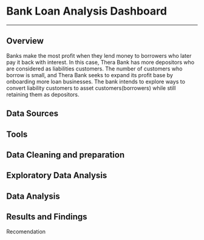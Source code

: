 # Bank Loan Analysis Dashboard
---
## Overview
Banks make the most profit when they lend money to borrowers who later pay it back with interest. In this case, Thera Bank has more depositors who are considered as liabilities customers. The number of customers who borrow is small, and Thera Bank seeks to expand its profit base by onboarding more loan businesses. The bank intends to explore ways to convert liability customers to asset customers(borrowers) while still retaining them as depositors. 
## Data Sources
## Tools
## Data Cleaning and preparation
## Exploratory Data Analysis
## Data Analysis 
## Results and Findings
Recomendation
